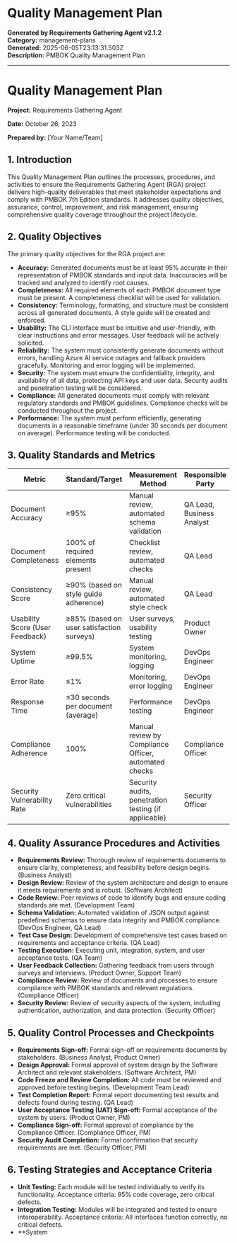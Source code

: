 # Quality Management Plan

**Generated by Requirements Gathering Agent v2.1.2**  
**Category:** management-plans  
**Generated:** 2025-06-05T23:13:31.503Z  
**Description:** PMBOK Quality Management Plan

---

# Quality Management Plan

**Project:** Requirements Gathering Agent

**Date:** October 26, 2023

**Prepared by:**  [Your Name/Team]


## 1. Introduction

This Quality Management Plan outlines the processes, procedures, and activities to ensure the Requirements Gathering Agent (RGA) project delivers high-quality deliverables that meet stakeholder expectations and comply with PMBOK 7th Edition standards.  It addresses quality objectives, assurance, control, improvement, and risk management, ensuring comprehensive quality coverage throughout the project lifecycle.


## 2. Quality Objectives

The primary quality objectives for the RGA project are:

* **Accuracy:** Generated documents must be at least 95% accurate in their representation of PMBOK standards and input data.  Inaccuracies will be tracked and analyzed to identify root causes.
* **Completeness:** All required elements of each PMBOK document type must be present.  A completeness checklist will be used for validation.
* **Consistency:** Terminology, formatting, and structure must be consistent across all generated documents.  A style guide will be created and enforced.
* **Usability:** The CLI interface must be intuitive and user-friendly, with clear instructions and error messages. User feedback will be actively solicited.
* **Reliability:** The system must consistently generate documents without errors, handling Azure AI service outages and fallback providers gracefully.  Monitoring and error logging will be implemented.
* **Security:** The system must ensure the confidentiality, integrity, and availability of all data, protecting API keys and user data.  Security audits and penetration testing will be considered.
* **Compliance:** All generated documents must comply with relevant regulatory standards and PMBOK guidelines.  Compliance checks will be conducted throughout the project.
* **Performance:** The system must perform efficiently, generating documents in a reasonable timeframe (under 30 seconds per document on average).  Performance testing will be conducted.

## 3. Quality Standards and Metrics

| Metric                       | Standard/Target                               | Measurement Method                                      | Responsible Party     |
|-------------------------------|-----------------------------------------------|------------------------------------------------------|-----------------------|
| Document Accuracy             | ≥95%                                          | Manual review, automated schema validation               | QA Lead, Business Analyst |
| Document Completeness         | 100% of required elements present             | Checklist review, automated checks                      | QA Lead                  |
| Consistency Score             | ≥90% (based on style guide adherence)           | Manual review, automated style check                    | QA Lead                  |
| Usability Score (User Feedback)| ≥85% (based on user satisfaction surveys)       | User surveys, usability testing                         | Product Owner           |
| System Uptime                 | ≥99.5%                                          | System monitoring, logging                              | DevOps Engineer          |
| Error Rate                    | ≤1%                                           | Monitoring, error logging                              | DevOps Engineer          |
| Response Time                 | ≤30 seconds per document (average)             | Performance testing                                    | DevOps Engineer          |
| Compliance Adherence          | 100%                                          | Manual review by Compliance Officer, automated checks   | Compliance Officer       |
| Security Vulnerability Rate    | Zero critical vulnerabilities                   | Security audits, penetration testing (if applicable)      | Security Officer       |


## 4. Quality Assurance Procedures and Activities

* **Requirements Review:**  Thorough review of requirements documents to ensure clarity, completeness, and feasibility before design begins.  (Business Analyst)
* **Design Review:** Review of the system architecture and design to ensure it meets requirements and is robust. (Software Architect)
* **Code Review:** Peer reviews of code to identify bugs and ensure coding standards are met. (Development Team)
* **Schema Validation:**  Automated validation of JSON output against predefined schemas to ensure data integrity and PMBOK compliance. (DevOps Engineer, QA Lead)
* **Test Case Design:** Development of comprehensive test cases based on requirements and acceptance criteria. (QA Lead)
* **Testing Execution:** Executing unit, integration, system, and user acceptance tests. (QA Team)
* **User Feedback Collection:**  Gathering feedback from users through surveys and interviews. (Product Owner, Support Team)
* **Compliance Review:**  Review of documents and processes to ensure compliance with PMBOK standards and relevant regulations. (Compliance Officer)
* **Security Review:**  Review of security aspects of the system, including authentication, authorization, and data protection. (Security Officer)


## 5. Quality Control Processes and Checkpoints

* **Requirements Sign-off:** Formal sign-off on requirements documents by stakeholders. (Business Analyst, Product Owner)
* **Design Approval:** Formal approval of system design by the Software Architect and relevant stakeholders. (Software Architect, PM)
* **Code Freeze and Review Completion:**  All code must be reviewed and approved before testing begins. (Development Team Lead)
* **Test Completion Report:**  Formal report documenting test results and defects found during testing. (QA Lead)
* **User Acceptance Testing (UAT) Sign-off:** Formal acceptance of the system by users. (Product Owner, PM)
* **Compliance Sign-off:** Formal approval of compliance by the Compliance Officer. (Compliance Officer, PM)
* **Security Audit Completion:**  Formal confirmation that security requirements are met. (Security Officer, PM)


## 6. Testing Strategies and Acceptance Criteria

* **Unit Testing:** Each module will be tested individually to verify its functionality.  Acceptance criteria: 95% code coverage, zero critical defects.
* **Integration Testing:** Modules will be integrated and tested to ensure interoperability. Acceptance criteria: All interfaces function correctly, no critical defects.
* **System